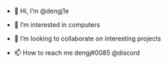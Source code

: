 - 👋 Hi, I’m @dengj1e
- 👀 I’m interested in computers

- 💞️ I’m looking to collaborate on interesting projects
- 📫 How to reach me dengj#0085 @discord

<!---
dengj1e/dengj1e is a ✨ special ✨ repository because its `README.md` (this file) appears on your GitHub profile.
You can click the Preview link to take a look at your changes.
--->
